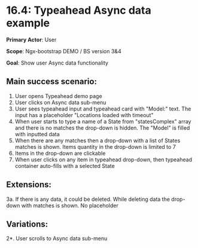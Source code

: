 16.4: Typeahead Async data example
==================================
**Primary Actor**: User

**Scope**: Ngx-bootstrap DEMO / BS version 3&4

**Goal**: Show user Async data functionality

Main success scenario:
-------------------------
1. User opens Typeahead demo page
2. User clicks on Async data sub-menu
3. User sees typeahead input and typeahead card with "Model:" text. The input has a placeholder "Locations loaded with timeout"
4. When user starts to type a name of a State from "statesComplex" array and there is no matches the drop-down is hidden. The "Model" is filled with inputted data
5. When there are any matches then a drop-down with a list of States matches is shown. Items quantity in the drop-down is limited to 7
6. Items in the drop-down are clickable
7. When user clicks on any item in typeahead drop-down, then typeahead container auto-fills with a selected State

Extensions:
-----------
3a. If there is any data, it could be deleted. While deleting data the drop-down with matches is shown. No placeholder

Variations:
-----------
2*. User scrolls to Async data sub-menu
